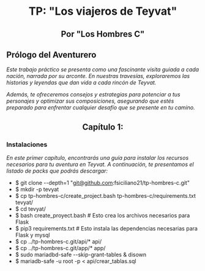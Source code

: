<h1 align="center">TP: "Los viajeros de Teyvat"</h1>

<h2 align="center">Por "Los Hombres C"</h2>

## Prólogo del Aventurero

*Este trabajo práctico se presenta como una fascinante visita guiada a cada nación, narrada por su arconte. En nuestras travesías, exploraremos las historias y leyendas que dan vida a cada rincón de Teyvat.*

*Además, te ofreceremos consejos y estrategias para potenciar a tus personajes y optimizar sus composiciones, asegurando que estés preparado para enfrentar cualquier desafío que se presente en tu camino.*

<h2 align="center"> Capítulo 1:</h2>

### Instalaciones

*En este primer capítulo, encontrarás una guía para instalar los recursos necesarios para tu aventura en Teyvat. A continuación, te presentamos el listado de packs que podrás descargar:*

- $ git clone --depth=1 "git@github.com:fsiciliano21/tp-hombres-c.git"
- $ mkdir -p tevyat
- $ cp tp-hombres-c/create_project.bash tp-hombres-c/requirements.txt tevyat/
- $ cd tevyat/
- $ bash create_proyect.bash # Esto crea los archivos necesarios para Flask
- $ pip3 requirements.txt # Esto instala las dependencias necesarias para Flask y mysql
- $ cp ../tp-hombres-c.git/api/* api/
- $ cp ../tp-hombres-c.git/app/* app/
- $ sudo mariadbd-safe --skip-grant-tables & disown
- $ mariadb-safe -u root -p < api/crear_tablas.sql
